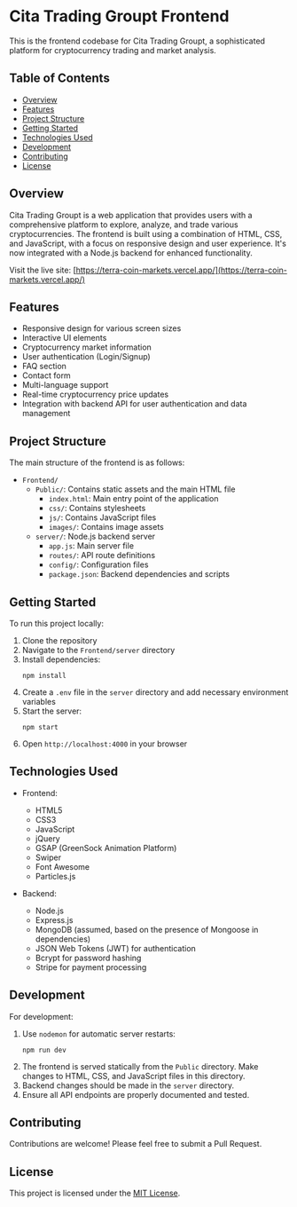 # Cita Trading Groupt Frontend

This is the frontend codebase for Cita Trading Groupt, a sophisticated platform for cryptocurrency trading and market analysis.

## Table of Contents

- [Overview](#overview)
- [Features](#features)
- [Project Structure](#project-structure)
- [Getting Started](#getting-started)
- [Technologies Used](#technologies-used)
- [Development](#development)
- [Contributing](#contributing)
- [License](#license)

## Overview

Cita Trading Groupt is a web application that provides users with a comprehensive platform to explore, analyze, and trade various cryptocurrencies. The frontend is built using a combination of HTML, CSS, and JavaScript, with a focus on responsive design and user experience. It's now integrated with a Node.js backend for enhanced functionality.

Visit the live site: [https://terra-coin-markets.vercel.app/](https://terra-coin-markets.vercel.app/)

## Features

- Responsive design for various screen sizes
- Interactive UI elements
- Cryptocurrency market information
- User authentication (Login/Signup)
- FAQ section
- Contact form
- Multi-language support
- Real-time cryptocurrency price updates
- Integration with backend API for user authentication and data management

## Project Structure

The main structure of the frontend is as follows:

- `Frontend/`
  - `Public/`: Contains static assets and the main HTML file
    - `index.html`: Main entry point of the application
    - `css/`: Contains stylesheets
    - `js/`: Contains JavaScript files
    - `images/`: Contains image assets
  - `server/`: Node.js backend server
    - `app.js`: Main server file
    - `routes/`: API route definitions
    - `config/`: Configuration files
    - `package.json`: Backend dependencies and scripts

## Getting Started

To run this project locally:

1. Clone the repository
2. Navigate to the `Frontend/server` directory
3. Install dependencies:
   ```
   npm install
   ```
4. Create a `.env` file in the `server` directory and add necessary environment variables
5. Start the server:
   ```
   npm start
   ```
6. Open `http://localhost:4000` in your browser

## Technologies Used

- Frontend:
  - HTML5
  - CSS3
  - JavaScript
  - jQuery
  - GSAP (GreenSock Animation Platform)
  - Swiper
  - Font Awesome
  - Particles.js

- Backend:
  - Node.js
  - Express.js
  - MongoDB (assumed, based on the presence of Mongoose in dependencies)
  - JSON Web Tokens (JWT) for authentication
  - Bcrypt for password hashing
  - Stripe for payment processing

## Development

For development:

1. Use `nodemon` for automatic server restarts:
   ```
   npm run dev
   ```
2. The frontend is served statically from the `Public` directory. Make changes to HTML, CSS, and JavaScript files in this directory.
3. Backend changes should be made in the `server` directory.
4. Ensure all API endpoints are properly documented and tested.

## Contributing

Contributions are welcome! Please feel free to submit a Pull Request.

## License

This project is licensed under the [MIT License](LICENSE).